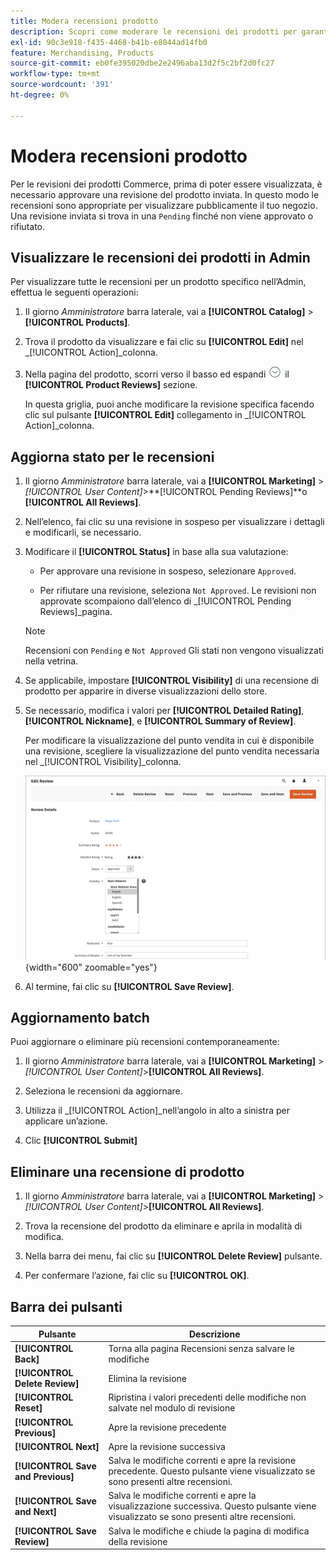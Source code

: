 ```yaml
---
title: Modera recensioni prodotto
description: Scopri come moderare le recensioni dei prodotti per garantire che quelle inviate siano appropriate per la visualizzazione pubblica del tuo store.
exl-id: 90c3e918-f435-4468-b41b-e8044ad14fb0
feature: Merchandising, Products
source-git-commit: eb0fe395020dbe2e2496aba13d2f5c2bf2d0fc27
workflow-type: tm+mt
source-wordcount: '391'
ht-degree: 0%

---
```


# Modera recensioni prodotto

Per le revisioni dei prodotti Commerce, prima di poter essere visualizzata, è necessario approvare una revisione del prodotto inviata. In questo modo le recensioni sono appropriate per visualizzare pubblicamente il tuo negozio. Una revisione inviata si trova in una `Pending` finché non viene approvato o rifiutato.

## Visualizzare le recensioni dei prodotti in Admin

Per visualizzare tutte le recensioni per un prodotto specifico nell’Admin, effettua le seguenti operazioni:

1. Il giorno _Amministratore_ barra laterale, vai a **[!UICONTROL Catalog]** > **[!UICONTROL Products]**.

1. Trova il prodotto da visualizzare e fai clic su **[!UICONTROL Edit]** nel _[!UICONTROL Action]_colonna.

1. Nella pagina del prodotto, scorri verso il basso ed espandi ![Selettore di espansione](../assets/icon-display-expand.png) il **[!UICONTROL Product Reviews]** sezione.

   In questa griglia, puoi anche modificare la revisione specifica facendo clic sul pulsante **[!UICONTROL Edit]** collegamento in _[!UICONTROL Action]_colonna.

## Aggiorna stato per le recensioni

1. Il giorno _Amministratore_ barra laterale, vai a **[!UICONTROL Marketing]** > _[!UICONTROL User Content]_>**[!UICONTROL Pending Reviews]**o **[!UICONTROL All Reviews]**.

1. Nell’elenco, fai clic su una revisione in sospeso per visualizzare i dettagli e modificarli, se necessario.

1. Modificare il **[!UICONTROL Status]** in base alla sua valutazione:

   - Per approvare una revisione in sospeso, selezionare `Approved`.

   - Per rifiutare una revisione, seleziona `Not Approved`. Le revisioni non approvate scompaiono dall’elenco di _[!UICONTROL Pending Reviews]_pagina.

   >[!NOTE]
   >
   >Recensioni con `Pending` e `Not Approved` Gli stati non vengono visualizzati nella vetrina.

1. Se applicabile, impostare **[!UICONTROL Visibility]** di una recensione di prodotto per apparire in diverse visualizzazioni dello store.

1. Se necessario, modifica i valori per **[!UICONTROL Detailed Rating]**, **[!UICONTROL Nickname]**, e **[!UICONTROL Summary of Review]**.

   Per modificare la visualizzazione del punto vendita in cui è disponibile una revisione, scegliere la visualizzazione del punto vendita necessaria nel _[!UICONTROL Visibility]_colonna.

   ![Modifica pagina di revisione](./assets/edit-review-page.png){width="600" zoomable="yes"}

1. Al termine, fai clic su **[!UICONTROL Save Review]**.

## Aggiornamento batch

Puoi aggiornare o eliminare più recensioni contemporaneamente:

1. Il giorno _Amministratore_ barra laterale, vai a **[!UICONTROL Marketing]** > _[!UICONTROL User Content]_>**[!UICONTROL All Reviews]**.

1. Seleziona le recensioni da aggiornare.

1. Utilizza il _[!UICONTROL Action]_nell’angolo in alto a sinistra per applicare un’azione.

1. Clic **[!UICONTROL Submit]**

## Eliminare una recensione di prodotto

1. Il giorno _Amministratore_ barra laterale, vai a **[!UICONTROL Marketing]** > _[!UICONTROL User Content]_>**[!UICONTROL All Reviews]**.

1. Trova la recensione del prodotto da eliminare e aprila in modalità di modifica.

1. Nella barra dei menu, fai clic su **[!UICONTROL Delete Review]** pulsante.

1. Per confermare l’azione, fai clic su **[!UICONTROL OK]**.

## Barra dei pulsanti

| Pulsante | Descrizione |
|----------|--------------|
| **[!UICONTROL Back]** | Torna alla pagina Recensioni senza salvare le modifiche |
| **[!UICONTROL Delete Review]** | Elimina la revisione |
| **[!UICONTROL Reset]** | Ripristina i valori precedenti delle modifiche non salvate nel modulo di revisione |
| **[!UICONTROL Previous]** | Apre la revisione precedente |
| **[!UICONTROL Next]** | Apre la revisione successiva |
| **[!UICONTROL Save and Previous]** | Salva le modifiche correnti e apre la revisione precedente. Questo pulsante viene visualizzato se sono presenti altre recensioni. |
| **[!UICONTROL Save and Next]** | Salva le modifiche correnti e apre la visualizzazione successiva. Questo pulsante viene visualizzato se sono presenti altre recensioni. |
| **[!UICONTROL Save Review]** | Salva le modifiche e chiude la pagina di modifica della revisione |
